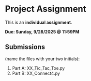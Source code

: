 # Project Assignment
This is an **individual assignment**.

**Due: Sunday, 9/28/2025 @ 11:59PM**

## Submissions 
(name the files with your two initials):

1. Part A: XX_Tic_Tac_Toe.py
2. Part B: XX_Connect4.py
